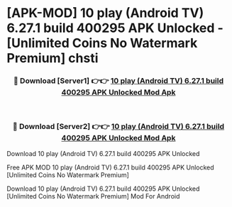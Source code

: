 # [APK-MOD] 10 play (Android TV) 6.27.1 build 400295 APK Unlocked - [Unlimited Coins No Watermark Premium] chsti



<div align="center">
<h3>🔴 Download [Server1] 👉👉 <a href="https://momento.my/?title=10_play_(Android_TV)_6.27.1_build_400295_APK_Unlocked">10 play (Android TV) 6.27.1 build 400295 APK Unlocked Mod Apk</a></h3><br>

<h3>🔴 Download [Server2] 👉👉 <a href="https://momento.my/?title=10_play_(Android_TV)_6.27.1_build_400295_APK_Unlocked">10 play (Android TV) 6.27.1 build 400295 APK Unlocked Mod Apk</a></h3>
</div>



Download 10 play (Android TV) 6.27.1 build 400295 APK Unlocked 

Free APK MOD 10 play (Android TV) 6.27.1 build 400295 APK Unlocked [Unlimited Coins No Watermark Premium]

Download 10 play (Android TV) 6.27.1 build 400295 APK Unlocked [Unlimited Coins No Watermark Premium] Mod For Android
